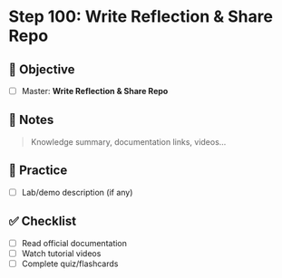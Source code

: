 # Step 100: Write Reflection & Share Repo

## 🎯 Objective
- [ ] Master: **Write Reflection & Share Repo**

## 📘 Notes
> Knowledge summary, documentation links, videos...

## 🧪 Practice
- [ ] Lab/demo description (if any)

## ✅ Checklist
- [ ] Read official documentation
- [ ] Watch tutorial videos
- [ ] Complete quiz/flashcards

